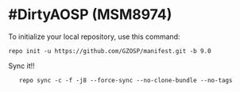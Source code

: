 #DirtyAOSP (MSM8974)
========

To initialize your local repository, use this command:

	repo init -u https://github.com/GZOSP/manifest.git -b 9.0
	

Sync it!!

       repo sync -c -f -j8 --force-sync --no-clone-bundle --no-tags
       
       
